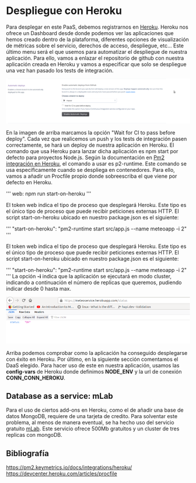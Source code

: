 # Despliegue con Heroku

Para desplegar en este PaaS, debemos registrarnos en [Heroku](https://www.heroku.com). Heroku nos ofrece un Dashboard desde donde podemos ver las aplicaciones que hemos creado dentro de la plataforma, diferentes opciones de visualización de métricas sobre el servicio, derechos de acceso, despliegue, etc... Este último menu será el que usemos para automatizar el despliegue de nuestra aplicación. Para ello, vamos a enlazar el repositorio de github con nuestra aplicación creada en Heroku y vamos a especificar que solo se despliegue una vez han pasado los tests de integración.

![](https://github.com/JoseAntonioMHerrera/MeteoApp/blob/master/doc/img/heroku1.png)

En la imagen de arriba marcamos la opción "Wait for CI to pass before deploy". Cada vez que realicemos un push y los tests de integración pasen correctamente, se hará un deploy de nuestra aplicación en Heroku. El comando que usa Heroku para lanzar dicha aplicación es npm start por defecto para proyectos Node.js. Según la documentación en [Pm2 integración en Heroku](https://pm2.keymetrics.io/docs/integrations/heroku/), el comando a usar es p2-runtime. Este comando se usa especificamente cuando se despliega en contenedores. Para ello, vamos a añadir un Procfile propio donde sobreescriba el que viene por defecto en Heroku.

'''
web: npm run start-on-heroku
'''

El token web indica el tipo de proceso que desplegará Heroku. Este tipo es el único tipo de proceso que puede recibir peticiones externas HTTP. El script start-on-heroku ubicado en nuestro package.json es el siguiente:

'''
"start-on-heroku": "pm2-runtime start src/app.js --name meteoapp -i 2"
'''

El token web indica el tipo de proceso que desplegará Heroku. Este tipo es el único tipo de proceso que puede recibir peticiones externas HTTP. El script start-on-heroku ubicado en nuestro package.json es el siguiente:

'''
"start-on-heroku": "pm2-runtime start src/app.js --name meteoapp -i 2"
'''
La opción **-i** indica que la aplicación se ejecutará en modo cluster, indicando a continuación el número de replicas que queremos, pudiendo indicar desde 0 hasta max.

![](https://github.com/JoseAntonioMHerrera/MeteoApp/blob/master/doc/img/heroku3.png)

Arriba podemos comprobar como la aplicación ha conseguido desplegarse con éxito en Heroku. Por último, en la siguiente sección comentamos el DaaS elegido. Para hacer uso de este en nuestra aplicación, usamos las **config-vars** de Heroku donde definimos **NODE_ENV** y la url de conexión **CONN_CONN_HEROKU**.

## Database as a service: mLab

Para el uso de ciertos add-ons en Heroku, como el de añadir una base de datos MongoDB, requiere de una tarjeta de credito. Para solventar este problema, al menos de manera eventual, se ha hecho uso del servicio gratuito [mLab](https://mlab.com/). Este servicio ofrece 500Mb gratuitos y un cluster de tres replicas con mongoDB.

## Bibliografía

https://pm2.keymetrics.io/docs/integrations/heroku/
https://devcenter.heroku.com/articles/procfile
